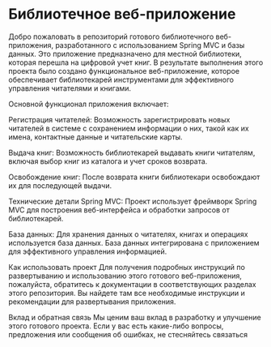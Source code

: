 # Библиотечное веб-приложение
Добро пожаловать в репозиторий готового библиотечного веб-приложения, разработанного с использованием Spring MVC и базы данных. Это приложение предназначено для местной библиотеки, которая перешла на цифровой учет книг. В результате выполнения этого проекта было создано функциональное веб-приложение, которое обеспечивает библиотекарей инструментами для эффективного управления читателями и книгами.

Основной функционал приложения включает:

Регистрация читателей: Возможность зарегистрировать новых читателей в системе с сохранением информации о них, такой как их имена, контактные данные и читательские карты.

Выдача книг: Возможность библиотекарей выдавать книги читателям, включая выбор книг из каталога и учет сроков возврата.

Освобождение книг: После возврата книги библиотекари освобождают их для последующей выдачи.

Технические детали
Spring MVC: Проект использует фреймворк Spring MVC для построения веб-интерфейса и обработки запросов от библиотекарей.

База данных: Для хранения данных о читателях, книгах и операциях используется база данных. База данных интегрирована с приложением для эффективного управления информацией.

Как использовать проект
Для получения подробных инструкций по развертыванию и использованию этого готового веб-приложения, пожалуйста, обратитесь к документации в соответствующих разделах этого репозитория. Вы найдете там все необходимые инструкции и рекомендации для развертывания приложения.

Вклад и обратная связь
Мы ценим ваш вклад в разработку и улучшение этого готового проекта. Если у вас есть какие-либо вопросы, предложения или сообщения об ошибках, не стесняйтесь связаться
